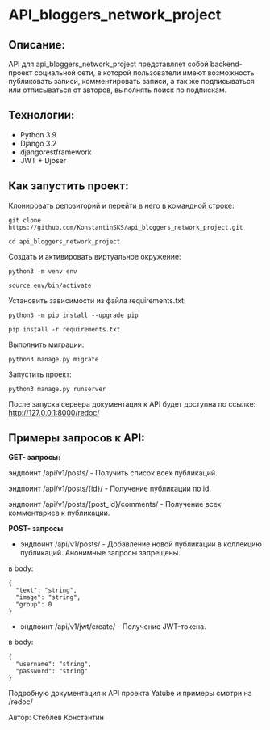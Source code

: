 # API_bloggers_network_project

## Описание:
API для api_bloggers_network_project представляет собой backend-проект социальной сети, в которой пользователи имеют возможность
публиковать записи, комментировать записи, а так же подписываться или отписываться от авторов, выполнять поиск по подпискам.

## Технологии:
- Python 3.9
- Django 3.2
- djangorestframework
- JWT + Djoser

## Как запустить проект:
Клонировать репозиторий и перейти в него в командной строке:
```
git clone https://github.com/KonstantinSKS/api_bloggers_network_project.git
```
```
cd api_bloggers_network_project
```
Cоздать и активировать виртуальное окружение:
```
python3 -m venv env
```
```
source env/bin/activate
```
Установить зависимости из файла requirements.txt:
```
python3 -m pip install --upgrade pip
```
```
pip install -r requirements.txt
```
Выполнить миграции:
```
python3 manage.py migrate
```
Запустить проект:
```
python3 manage.py runserver
```

После запуска сервера документация к API будет доступна по ссылке:
http://127.0.0.1:8000/redoc/

## Примеры запросов к API:

**GET- запросы:**

эндпоинт /api/v1/posts/ - Получить список всех публикаций.

эндпоинт /api/v1/posts/{id}/ - Получение публикации по id.

эндпоинт /api/v1/posts/{post_id}/comments/ - Получение всех комментариев к публикации.

**POST- запросы**
- эндпоинт /api/v1/posts/ - Добавление новой публикации в коллекцию публикаций. Анонимные запросы запрещены.

в body:
```
{
  "text": "string",
  "image": "string",
  "group": 0
}
```

- эндпоинт /api/v1/jwt/create/ - Получение JWT-токена.

в body:
```
{
  "username": "string",
  "password": "string"
}
```

Подробную документация к API проекта Yatube и примеры смотри на /redoc/


Автор: Стеблев Константин
